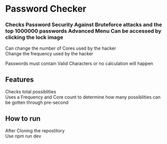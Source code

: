 <h1>Password Checker</h1>
<h3>Checks Password Security Against Bruteforce attacks and the top 1000000 passwords
Advanced Menu Can be accessed by clicking the lock image</h3>
Can change the number of Cores used by the hacker<br>
Change the frequency used by the hacker<br>

Passwords must contain Valid Characters or no calculation will happen<br>

<h2>Features</h2>
<p>
  Checks total possiblities<br>
  Uses a Frequency and Core count to determine how many possiblities can be gotten through pre-second
</p>


<h2>How to run</h2>
<p>After Cloning the repostitory<br>
Use npm run dev
</p>
